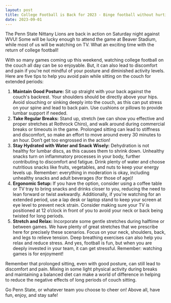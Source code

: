 ```yaml
---
layout: post
title: College Football is Back for 2023 - Binge football without hurting yourself!
date: 2023-09-01
---
```


The Penn State Nittany Lions are back in action on Saturday night against WVU! Some will be lucky enough to attend the game at Beaver Stadium, while most of us will be watching on TV. What an exciting time with the return of college football!

With so many games coming up this weekend, watching college football on the couch all day can be so enjoyable. But, it can also lead to discomfort and pain if you're not mindful of your posture and diminished activity levels. Here are five tips to help you avoid pain while sitting on the couch for extended periods:

1. **Maintain Good Posture:** Sit up straight with your back against the couch's backrest. Your shoulders should be directly above your hips. Avoid slouching or sinking deeply into the couch, as this can put stress on your spine and lead to back pain. Use cushions or pillows to provide lumbar support if needed.
2. **Take Regular Breaks:** Stand up, stretch (we can show you effective and proper stretches at Rothrock Chiro), and walk around during commercial breaks or timeouts in the game. Prolonged sitting can lead to stiffness and discomfort, so make an effort to move around every 30 minutes to an hour. Don’t get too engrossed in the action!
3. **Stay Hydrated with Water and Snack Wisely:** Dehydration is not healthy for lumbar discs, as this causes them to shrink down. Unhealthy snacks turn on inflammatory processes in your body, further contributing to discomfort and fatigue. Drink plenty of water and choose nutritious snacks like fruits, vegetables, and nuts to keep your energy levels up. Remember: everything in moderation is okay, including unhealthy snacks and adult beverages (for those of age)!
4. **Ergonomic Setup:** If you have the option, consider using a coffee table or TV tray to bring snacks and drinks closer to you, reducing the need to lean forward or twist awkwardly. Additionally, if you're watching for an extended period, use a lap desk or laptop stand to keep your screen at eye level to prevent neck strain. Consider making sure your TV is positioned at 12 o’clock in front of you to avoid your neck or back being twisted for long periods.
5. **Stretch and Relax:** Incorporate some gentle stretches during halftime or between games. We have plenty of great stretches that we prescribe here for precisely these scenarios. Focus on your neck, shoulders, back, and legs to relieve tension. Deep breathing exercises can also help you relax and reduce stress. And yes, football is fun, but when you are deeply invested in your team, it can get stressful. Remember: watching games is for enjoyment!

Remember that prolonged sitting, even with good posture, can still lead to discomfort and pain. Mixing in some light physical activity during breaks and maintaining a balanced diet can make a world of difference in helping to reduce the negative effects of long periods of couch sitting.

Go Penn State, or whatever team you choose to cheer on! Above all, have fun, enjoy, and stay safe!

